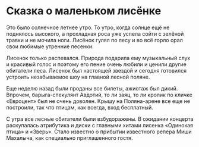 Сказка о маленьком лисёнке
===============

Это было солнечное летнее утро. То утро, когда солнце ещё не поднялось высокого, а прохладная роса уже успела сойти с зелёной травки и не мочила ноги. Лисёнок гулял по лесу и во всё горло орал свои любимые утренние песенки.

Лисенок только распевался. Природа подарила ему музыкальный слух и красивый голос и поэтому его пение очень любили и ценили другие обитатели леса. Лисенок был настоящей звездой и сегодня готовился устроить незабываемое шоу на главной лесной поляне.

Еще неделю назад были проданы все билеты, ажиотаж был дикий. Впрочем, барыга-спекулянт Авдотий, то ли заяц, то ли кролик по кличке «Евроцент» был не очень доволен. Крышу на Поляна-арене все еще не построили, так что птицам, как всегда, вход бесплатный.

С утра все лесные обитатели были взбудоражены. В ожидании концерта раскупалась атрибутика и диски с главными хитами лисенка «Одинокая птица» и «Зверь». Стало известно о прибытии известного репера Миши Махалыча, как специально приглашенного гостя.
